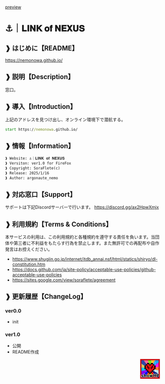 [preview](https://github.com/nemonowa/twow)
# ⚓｜𝐋𝐈𝐍𝐊 𝐨𝐟 𝐍𝐄𝐗𝐔𝐒
## ❱ はじめに【README】
https://nemonowa.github.io/

## ❱ 説明【Description】
窓口。 

## ❱ 導入【Introduction】
上記のアドレスを見つけ出し、オンライン環境下で潜航する。
```cmd
start https://nemonowa.github.io/
```

## ❱ 情報【Information】
```
❱ Website: ⚓｜𝐋𝐈𝐍𝐊 𝐨𝐟 𝐍𝐄𝐗𝐔𝐒
❱ Versiton: ver1.0 for FireFox
❱ Copyright: SoraFlete(c)
❱ Release: 2025/1/16
❱ Author: argonaute_nemo
```

## ❱ 対応窓口【Support】
サポートは下記Discordサーバーで行います。
https://discord.gg/ax2HpwXmjx

## ❱ 利用規約【Terms & Conditions】
本サービスの利⽤は、この利用規約と各種規約を遵守する責任を負います。当団体や第三者に不利益をもたらす行為を禁止します。また無許可での再配布や自作発言はお控えください。
* https://www.shugiin.go.jp/internet/itdb_annai.nsf/html/statics/shiryo/dl-constitution.htm
* https://docs.github.com/ja/site-policy/acceptable-use-policies/github-acceptable-use-policies
* https://sites.google.com/view/soraflete/agreement

## ❱ 更新履歴【ChangeLog】
### ver0.0
* init
### ver1.0
* 公開
* README作成
<p align="right">
<img src="https://github.com/nemonowa/Better_HP_GUI/blob/main/icon.png?raw=true" alt="discord.js" />
</a>
</p>
